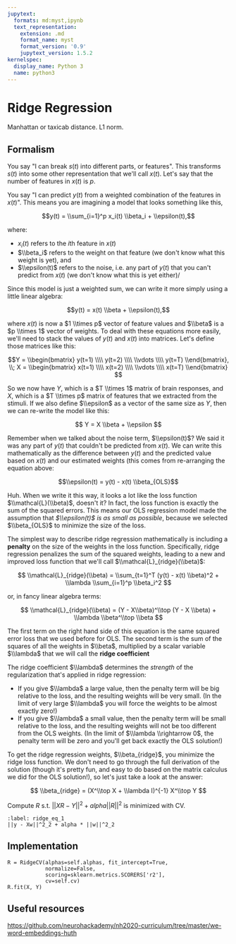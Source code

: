 ```yaml
---
jupytext:
  formats: md:myst,ipynb
  text_representation:
    extension: .md
    format_name: myst
    format_version: '0.9'
    jupytext_version: 1.5.2
kernelspec:
  display_name: Python 3
  name: python3
---
```


# Ridge Regression

Manhattan or taxicab distance.
L1 norm.

## Formalism

You say "I can break $s(t)$ into different parts, or features\". This transforms $s(t)$ into some other representation that we'll call $x(t)$. Let's say that the number of features in $x(t)$ is $p$.

You say "I can predict $y(t)$ from a weighted combination of the features in $x(t)$". This means you are imagining a model that looks something like this,

$$y(t) = \\sum_{i=1}^p x_i(t) \\beta_i + \\epsilon(t),$$

where:

* $x_i(t)$ refers to the $i$th feature in $x(t)$
* $\\beta_i$ refers to the weight on that feature (we don't know what this weight is yet), and
* $\\epsilon(t)$ refers to the noise, i.e. any part of $y(t)$ that you can't predict from $x(t)$ (we don't know what this is yet either)/

Since this model is just a weighted sum, we can write it more simply using a little linear algebra:

$$y(t) = x(t) \\beta + \\epsilon(t),$$

where $x(t)$ is now a $1 \\times p$ vector of feature values and $\\beta$ is a $p \\times 1$ vector of weights.
To deal with these equations more easily, we'll need to stack the values of $y(t)$ and $x(t)$ into matrices. Let's define those matrices like this:

$$Y = \\begin{bmatrix} y(t=1) \\\\ y(t=2) \\\\ \\vdots \\\\ y(t=T) \\end{bmatrix}, \\;
  X = \\begin{bmatrix} x(t=1) \\\\ x(t=2) \\\\ \\vdots \\\\ x(t=T) \\end{bmatrix} $$

So we now have $Y$, which is a $T \\times 1$ matrix of brain responses, and $X$, which is a $T \\times p$ matrix of features that we extracted from the stimuli. If we also define $\\epsilon$ as a vector of the same size as $Y$, then we can re-write the model like this:

$$ Y = X \\beta + \\epsilon $$

Remember when we talked about the noise term, $\\epsilon(t)$? We said it was any part of $y(t)$ that couldn't be predicted from $x(t)$. We can write this mathematically as the difference between $y(t)$ and the predicted value based on $x(t)$ and our estimated weights (this comes from re-arranging the equation above:

$$\\epsilon(t) = y(t) - x(t) \\beta_{OLS}$$

Huh. When we write it this way, it looks a lot like the loss function $\\mathcal{L}(\\beta)$, doesn't it? In fact, the loss function is exactly the sum of the squared errors. This means our OLS regression model made the assumption that _$\\epsilon(t)$ is as small as possible_, because we selected $\\beta_{OLS}$ to minimize the size of the loss.

The simplest way to describe ridge regression mathematically is including a **penalty** on the size of the weights in the loss function. Specifically, ridge regression penalizes the sum of the squared weights, leading to a new and improved loss function that we'll call $\\mathcal{L}_{ridge}(\\beta)$:

$$ \\mathcal{L}_{ridge}(\\beta) = \\sum_{t=1}^T (y(t) - x(t) \\beta)^2 + \\lambda \\sum_{i=1}^p \\beta_i^2 $$

or, in fancy linear algebra terms:

$$ \\mathcal{L}_{ridge}(\\beta) = (Y - X\\beta)^\\top (Y - X \\beta) + \\lambda \\beta^\\top \\beta $$

The first term on the right hand side of this equation is the same squared error loss that we used before for OLS. The second term is the sum of the squares of all the weights in $\\beta$, multiplied by a scalar variable $\\lambda$ that we will call the **ridge coefficient**

The ridge coefficient $\\lambda$ determines the _strength_ of the regularization that's applied in ridge regression:

* If you give $\\lambda$ a large value, then the penalty term will be big relative to the loss, and the resulting weights will be very small. (In the limit of very large $\\lambda$ you will force the weights to be almost exactly zero!)
* If you give $\\lambda$ a small value, then the penalty term will be small relative to the loss, and the resulting weights will not be too different from the OLS weights. (In the limit of $\\lambda \\rightarrow 0$, the penalty term will be zero and you'll get back exactly the OLS solution!)

To get the ridge regression weights, $\\beta_{ridge}$, you minimize the ridge loss function. We don't need to go through the full derivation of the solution (though it's pretty fun, and easy to do based on the matrix calculus we did for the OLS solution!), so let's just take a look at the answer:

$$ \\beta_{ridge} = (X^\\top X + \\lambda I)^{-1} X^\\top Y $$

Compute $R$ s.t. $|| XR - Y ||^2 + alpha ||R||^2$ is minimized with CV.

```{math}
:label: ridge_eq_1
||y - Xw||^2_2 + alpha * ||w||^2_2
```

## Implementation

```{code} python3
R = RidgeCV(alphas=self.alphas, fit_intercept=True,
            normalize=False,
            scoring=sklearn.metrics.SCORERS['r2'],
            cv=self.cv)
R.fit(X, Y)
```

## Useful resources

https://github.com/neurohackademy/nh2020-curriculum/tree/master/we-word-embeddings-huth